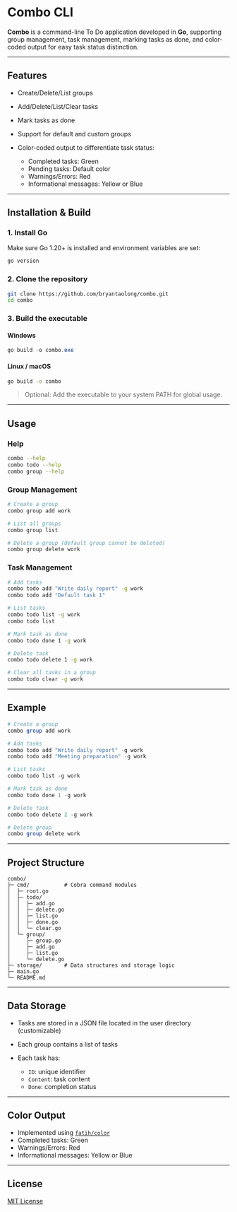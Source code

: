 # Combo CLI

**Combo** is a command-line To Do application developed in **Go**, supporting group management, task management, marking tasks as done, and color-coded output for easy task status distinction.

---

## Features

* Create/Delete/List groups
* Add/Delete/List/Clear tasks
* Mark tasks as done
* Support for default and custom groups
* Color-coded output to differentiate task status:

    * Completed tasks: Green
    * Pending tasks: Default color
    * Warnings/Errors: Red
    * Informational messages: Yellow or Blue

---

## Installation & Build

### 1. Install Go

Make sure Go 1.20+ is installed and environment variables are set:

```bash
go version
```

### 2. Clone the repository

```bash
git clone https://github.com/bryantaolong/combo.git
cd combo
```

### 3. Build the executable

#### Windows

```powershell
go build -o combo.exe
```

#### Linux / macOS

```bash
go build -o combo
```

> Optional: Add the executable to your system PATH for global usage.

---

## Usage

### Help

```bash
combo --help
combo todo --help
combo group --help
```

### Group Management

```bash
# Create a group
combo group add work

# List all groups
combo group list

# Delete a group (default group cannot be deleted)
combo group delete work
```

### Task Management

```bash
# Add tasks
combo todo add "Write daily report" -g work
combo todo add "Default task 1"

# List tasks
combo todo list -g work
combo todo list

# Mark task as done
combo todo done 1 -g work

# Delete task
combo todo delete 1 -g work

# Clear all tasks in a group
combo todo clear -g work
```

---

## Example

```powershell
# Create a group
combo group add work

# Add tasks
combo todo add "Write daily report" -g work
combo todo add "Meeting preparation" -g work

# List tasks
combo todo list -g work

# Mark task as done
combo todo done 1 -g work

# Delete task
combo todo delete 2 -g work

# Delete group
combo group delete work
```

---

## Project Structure

```
combo/
├─ cmd/           # Cobra command modules
│  ├─ root.go
│  ├─ todo/
│  │  ├─ add.go
│  │  ├─ delete.go
│  │  ├─ list.go
│  │  ├─ done.go
│  │  └─ clear.go
│  └─ group/
│     ├─ group.go
│     ├─ add.go
│     ├─ list.go
│     └─ delete.go
├─ storage/       # Data structures and storage logic
├─ main.go
└─ README.md
```

---

## Data Storage

* Tasks are stored in a JSON file located in the user directory (customizable)
* Each group contains a list of tasks
* Each task has:

    * `ID`: unique identifier
    * `Content`: task content
    * `Done`: completion status

---

## Color Output

* Implemented using [`fatih/color`](https://github.com/fatih/color)
* Completed tasks: Green
* Warnings/Errors: Red
* Informational messages: Yellow or Blue

---

## License

[MIT License](./LICENSE)
